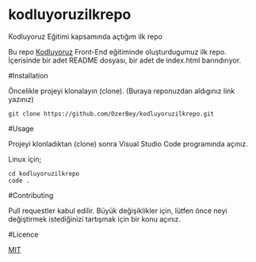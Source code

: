 # kodluyoruzilkrepo
Kodluyoruz Eğitimi kapsamında açtığım ilk repo

Bu repo [Kodluyoruz](https://www.kodluyoruz.org/) Front-End eğitiminde oluşturdugumuz ilk repo. İçerisinde bir adet README dosyası, bir adet de index.html barındırıyor.



#Installation

Öncelikle projeyi klonalayın (clone). (Buraya reponuzdan aldıgınız link yazınız)
```git
git clone https://github.com/OzerBey/kodluyoruzilkrepo.git
```

#Usage

Projeyi klonladıktan (clone) sonra Visual Studio Code programında açınız.

Linux için;
```git
cd kodluyoruzilkrepo
code .
```
#Contributing

Pull requestler kabul edilir. Büyük değişiklikler için, lütfen önce neyi değiştirmek istediğinizi tartışmak için bir konu açınız.

#Licence

[MIT](https://choosealicense.com/licenses/mit/)

